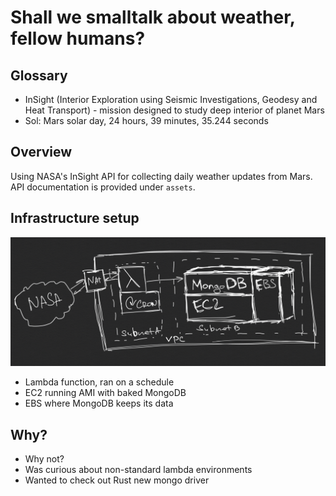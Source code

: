 # Shall we smalltalk about weather, fellow humans?

## Glossary

- InSight (Interior Exploration using Seismic Investigations, Geodesy and Heat Transport) - mission designed to study deep interior of planet Mars
- Sol: Mars solar day, 24 hours, 39 minutes, 35.244 seconds

## Overview

Using NASA's InSight API for collecting daily weather updates from Mars. API documentation is provided under `assets`.

## Infrastructure setup

<img src="./assets/infra.png?raw=true" />

- Lambda function, ran on a schedule 
- EC2 running AMI with baked MongoDB
- EBS where MongoDB keeps its data

## Why?

- Why not? 
- Was curious about non-standard lambda environments
- Wanted to check out Rust new mongo driver

